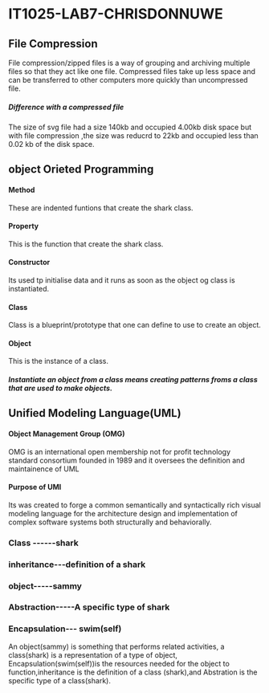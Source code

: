 # IT1025-LAB7-CHRISDONNUWE

## File Compression
File compression/zipped files is a way of grouping and archiving multiple files so that they act like one file. Compressed files take up less space and can be transferred to other computers more quickly than uncompressed file.
##### Difference with a compressed file
The size of svg file had a size 140kb and occupied 4.00kb disk space but with file compression ,the size was reducrd to 22kb and occupied less than 0.02 kb of the disk space.
## object Orieted Programming
#### Method
These are indented funtions that create the shark class.
#### Property
This is the function that create the shark class.
#### Constructor
Its used tp initialise data and it runs as soon as the object og class is instantiated.
#### Class
Class is a blueprint/prototype that one can define to use to create an object.
#### Object
This is the instance of a class.
##### Instantiate an object from a class means creating patterns froms a class that are used to make objects.

## Unified Modeling Language(UML)
#### Object Management Group (OMG)
OMG is an international open membership not for profit technology standard consortium founded in 1989 and it oversees the definition and maintainence of UML
#### Purpose of UMl
Its was created to forge a common semantically and syntactically rich visual modeling language for the architecture design and implementation of complex software systems both structurally and behaviorally.

### Class ------shark
### inheritance---definition of a shark
### object-----sammy
### Abstraction-----A specific type of shark
### Encapsulation--- swim(self)
An object(sammy) is something that performs related activities, a class(shark) is a representation of a type of object, Encapsulation(swim(self))is the resources needed for the object to function,inheritance is the definition of a class (shark),and Abstration is the specific type of a class(shark).
